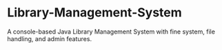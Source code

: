 # Library-Management-System
A console-based Java Library Management System with fine system, file handling, and admin features.
